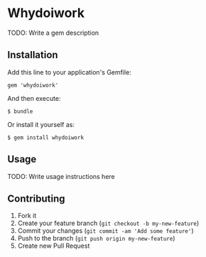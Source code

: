 # Whydoiwork

TODO: Write a gem description

## Installation

Add this line to your application's Gemfile:

    gem 'whydoiwork'

And then execute:

    $ bundle

Or install it yourself as:

    $ gem install whydoiwork

## Usage

TODO: Write usage instructions here

## Contributing

1. Fork it
2. Create your feature branch (`git checkout -b my-new-feature`)
3. Commit your changes (`git commit -am 'Add some feature'`)
4. Push to the branch (`git push origin my-new-feature`)
5. Create new Pull Request
